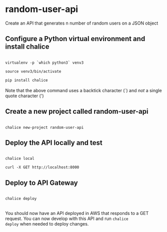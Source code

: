 # random-user-api
Create an API that generates n number of random users on a JSON object

## Configure a Python virtual environment and install chalice
<code>
virtualenv -p `which python3` venv3 <br>
source venv3/bin/activate <br>
pip install chalice
</code>
<br>Note that the above command uses a backtick character (`) and <i>not</i> a single quote character (')

## Create a new project called random-user-api
<code>
chalice new-project random-user-api
</code>

## Deploy the API locally and test
<code>
chalice local<br>
curl -X GET http://localhost:8000
</code>

## Deploy to API Gateway
<code>
chalice deploy
</code>
<br>

You should now have an API deployed in AWS that responds to a GET request. You can now develop with this API and run <code>chalice deploy</code> when needed to deploy changes.